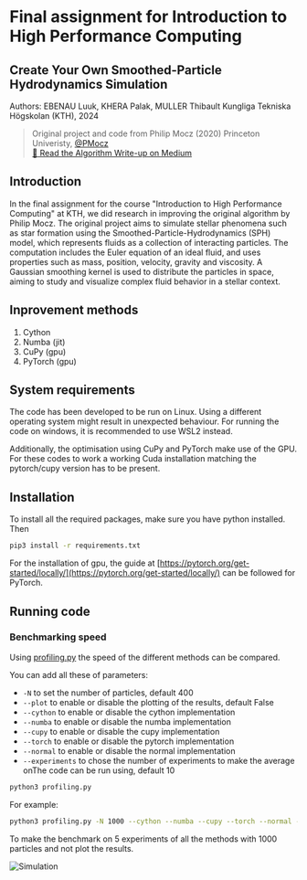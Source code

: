 # Final assignment for Introduction to High Performance Computing
## Create Your Own Smoothed-Particle Hydrodynamics Simulation
Authors: EBENAU Luuk, KHERA Palak, MULLER Thibault Kungliga Tekniska Högskolan (KTH), 2024

> Original project and code from Philip Mocz (2020) Princeton Univeristy, [@PMocz](https://twitter.com/PMocz)<br>
[📝 Read the Algorithm Write-up on Medium](https://philip-mocz.medium.com/create-your-own-smoothed-particle-hydrodynamics-simulation-with-python-76e1cec505f1)

## Introduction
In the final assignment for the course "Introduction to High Performance Computing" at KTH, we did research in improving the original algorithm by Philip Mocz. 
The original project aims to simulate stellar phenomena such as star formation using the Smoothed-Particle-Hydrodynamics (SPH) model, which represents fluids as a collection of interacting particles. The computation includes the Euler equation of an ideal fluid, and uses properties such as mass, position, velocity, gravity and viscosity. A Gaussian smoothing kernel is used to distribute the particles in space, aiming to study and visualize complex fluid behavior in a stellar context.

## Inprovement methods
1. Cython
2. Numba (jit)
3. CuPy (gpu)
4. PyTorch (gpu)

## System requirements
The code has been developed to be run on Linux. Using a different operating system might result in unexpected behaviour. For running the code on windows, it is recommended to use WSL2 instead.

Additionally, the optimisation using CuPy and PyTorch make use of the GPU. For these codes to work a working Cuda installation matching the pytorch/cupy version has to be present.

## Installation
To install all the required packages, make sure you have python installed. Then
```bash
pip3 install -r requirements.txt
```
For the installation of gpu, the guide at [https://pytorch.org/get-started/locally/](https://pytorch.org/get-started/locally/) can be followed for PyTorch.

## Running code
### Benchmarking speed
Using [profiling.py](./profiling.py) the speed of the different methods can be compared.

You can add all these of parameters:
- `-N` to set the number of particles, default 400
- `--plot` to enable or disable the plotting of the results, default False
- `--cython` to enable or disable the cython implementation
- `--numba` to enable or disable the numba implementation
- `--cupy` to enable or disable the cupy implementation
- `--torch` to enable or disable the pytorch implementation
- `--normal` to enable or disable the normal implementation
- `--experiments` to chose the number of experiments to make the average onThe code can be run using, default 10
```bash
python3 profiling.py
```

For example:
```bash
python3 profiling.py -N 1000 --cython --numba --cupy --torch --normal --experiments 5
```
To make the benchmark on 5 experiments of all the methods with 1000 particles and not plot the results.


![Simulation](./sph.png)
